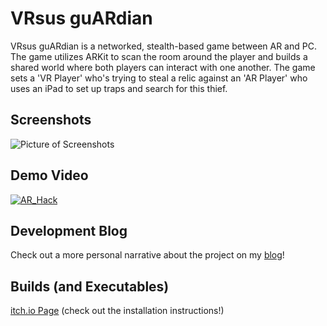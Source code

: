 # VRsus guARdian
VRsus guARdian is a networked, stealth-based game between AR and PC. The game utilizes ARKit to scan the room around the player and builds a shared world where both players can interact with one another. The game sets a 'VR Player' who's trying to steal a relic against an 'AR Player' who uses an iPad to set up traps and search for this thief.

## Screenshots
![Picture of Screenshots](https://i.imgur.com/51sv3oX.jpg)

## Demo Video
[![AR_Hack](https://i.imgur.com/JEC7qyz.png)](https://youtu.be/-Z7KCzS648w "AR_Hack")

## Development Blog
Check out a more personal narrative about the project on my [blog](https://tanatbdev.wordpress.com/)!

## Builds (and Executables)
[itch.io Page](https://tanatb.itch.io/ar-vs-pc-working-title "itch.io Page") (check out the installation instructions!)

